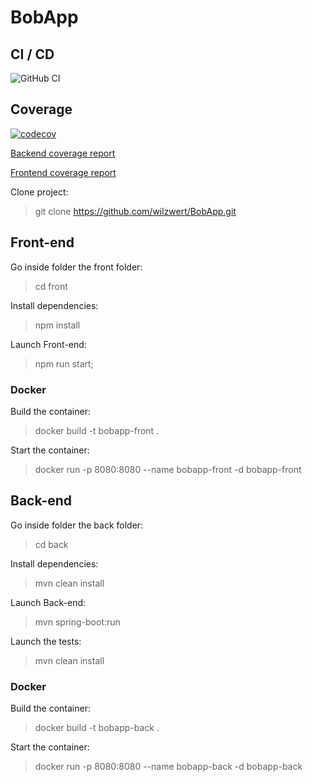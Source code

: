 # BobApp

## CI / CD
![GitHub CI](https://github.com/dwyl/auth_plug/actions/workflows/ci.yml/badge.svg)

## Coverage
[![codecov](https://codecov.io/github/wilzwert/BobApp/branch/main/graph/badge.svg?token=2RG4Z3WHJU)](https://codecov.io/github/wilzwert/BobApp)

[Backend coverage report](https://wilzwert.github.io/BobApp/coverage-backend/)

[Frontend coverage report](https://wilzwert.github.io/BobApp/coverage-frontend/)

Clone project:

> git clone https://github.com/wilzwert/BobApp.git

## Front-end 

Go inside folder the front folder:

> cd front

Install dependencies:

> npm install

Launch Front-end:

> npm run start;

### Docker

Build the container:

> docker build -t bobapp-front .  

Start the container:

> docker run -p 8080:8080 --name bobapp-front -d bobapp-front

## Back-end

Go inside folder the back folder:

> cd back

Install dependencies:

> mvn clean install

Launch Back-end:

>  mvn spring-boot:run

Launch the tests:

> mvn clean install

### Docker

Build the container:

> docker build -t bobapp-back .  

Start the container:

> docker run -p 8080:8080 --name bobapp-back -d bobapp-back 
